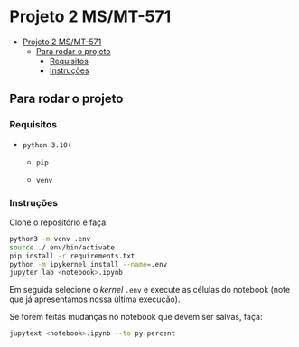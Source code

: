# Projeto 2 MS/MT-571

<!--toc:start-->
- [Projeto 2 MS/MT-571](#projeto-2-msmt-571)
  - [Para rodar o projeto](#para-rodar-o-projeto)
    - [Requisitos](#requisitos)
    - [Instruções](#instruções)
<!--toc:end-->

## Para rodar o projeto

### Requisitos

- `python 3.10+`

  - `pip`

  - `venv`

### Instruções

Clone o repositório e faça:

```bash
python3 -m venv .env
source ./.env/bin/activate
pip install -r requirements.txt
python -m ipykernel install --name=.env
jupyter lab <notebook>.ipynb
```

Em seguida selecione o *kernel* `.env` e execute as células do notebook (note que já apresentamos nossa última execução).

Se forem feitas mudanças no notebook que devem ser salvas, faça:

```bash
jupytext <notebook>.ipynb --to py:percent
```

